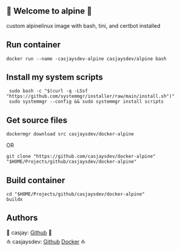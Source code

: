 ## 👋 Welcome to alpine 🚀  

custom alpinelinux image with bash, tini, and certbot installed  
  
  
## Run container

```shell
docker run --name -casjaysdev-alpine casjaysdev/alpine bash
```
  
  
## Install my system scripts  

```shell
 sudo bash -c "$(curl -q -LSsf "https://github.com/systemmgr/installer/raw/main/install.sh")"
 sudo systemmgr --config && sudo systemmgr install scripts  
```

## Get source files  

```shell
dockermgr download src casjaysdev/docker-alpine
```

OR

```shell
git clone "https://github.com/casjaysdev/docker-alpine" "$HOME/Projects/github/casjaysdev/docker-alpine"
```

## Build container  

```shell
cd "$HOME/Projects/github/casjaysdev/docker-alpine"
buildx 
```

## Authors  

🤖 casjay: [Github](https://github.com/casjay) 🤖  
⛵ casjaysdev: [Github](https://github.com/casjaysdev) [Docker](https://hub.docker.com/r/casjaysdev) ⛵  
